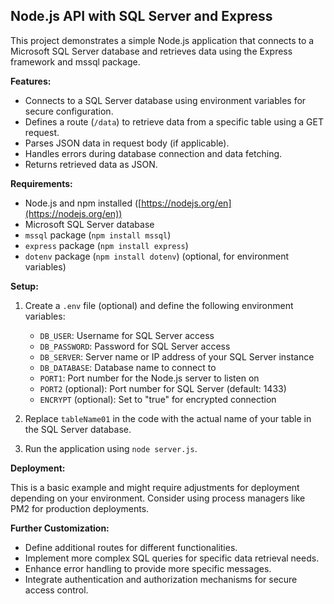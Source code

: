 ## Node.js API with SQL Server and Express

This project demonstrates a simple Node.js application that connects to a Microsoft SQL Server database and retrieves data using the Express framework and mssql package.

**Features:**

* Connects to a SQL Server database using environment variables for secure configuration.
* Defines a route (`/data`) to retrieve data from a specific table using a GET request.
* Parses JSON data in request body (if applicable).
* Handles errors during database connection and data fetching.
* Returns retrieved data as JSON.

**Requirements:**

* Node.js and npm installed ([https://nodejs.org/en](https://nodejs.org/en))
* Microsoft SQL Server database
* `mssql` package (`npm install mssql`)
* `express` package (`npm install express`)
* `dotenv` package (`npm install dotenv`) (optional, for environment variables)

**Setup:**

1. Create a `.env` file (optional) and define the following environment variables:
    * `DB_USER`: Username for SQL Server access
    * `DB_PASSWORD`: Password for SQL Server access
    * `DB_SERVER`: Server name or IP address of your SQL Server instance
    * `DB_DATABASE`: Database name to connect to
    * `PORT1`: Port number for the Node.js server to listen on
    * `PORT2` (optional): Port number for SQL Server (default: 1433)
    * `ENCRYPT` (optional): Set to "true" for encrypted connection

2. Replace `tableName01` in the code with the actual name of your table in the SQL Server database.

3. Run the application using `node server.js`.

**Deployment:**

This is a basic example and might require adjustments for deployment depending on your environment. Consider using process managers like PM2 for production deployments.

**Further Customization:**

* Define additional routes for different functionalities.
* Implement more complex SQL queries for specific data retrieval needs.
* Enhance error handling to provide more specific messages.
* Integrate authentication and authorization mechanisms for secure access control.
